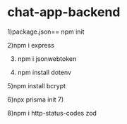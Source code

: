 # chat-app-backend

1)package.json== npm init

2)npm i express

3) npm i jsonwebtoken

4) npm install dotenv

5)npm install bcrypt

6)npx prisma init
7)

8)npm i http-status-codes zod

